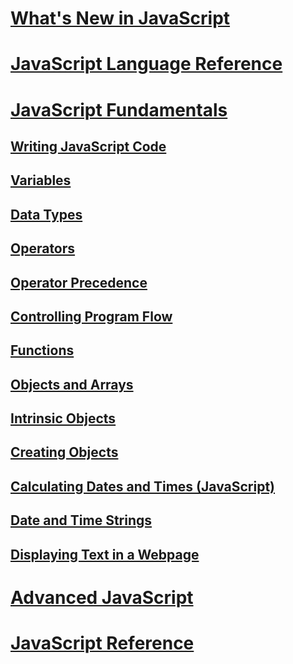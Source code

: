# [What's New in JavaScript](what-s-new-in-javascript.md)
# [JavaScript Language Reference](javascript-language-reference.md)
# [JavaScript Fundamentals](javascript-fundamentals.md)
## [Writing JavaScript Code](writing-javascript-code.md)
## [Variables](variables-javascript.md)
## [Data Types](data-types-javascript.md)
## [Operators](operators-javascript.md)
## [Operator Precedence](operator-subtractprecedence-javascript.md)
## [Controlling Program Flow](controlling-program-flow-javascript.md)
## [Functions](functions-javascript.md)
## [Objects and Arrays](objects-and-arrays-javascript.md)
## [Intrinsic Objects](intrinsic-objects-javascript.md)
## [Creating Objects](creating-objects-javascript.md)
## [Calculating Dates and Times (JavaScript)](calculating-dates-and-times-javascript.md)
## [Date and Time Strings](date-and-time-strings-javascript.md)
## [Displaying Text in a Webpage](displaying-text-in-a-webpage-javascript.md)
# [Advanced JavaScript](advanced/TOC.md)
# [JavaScript Reference](reference/TOC.md)